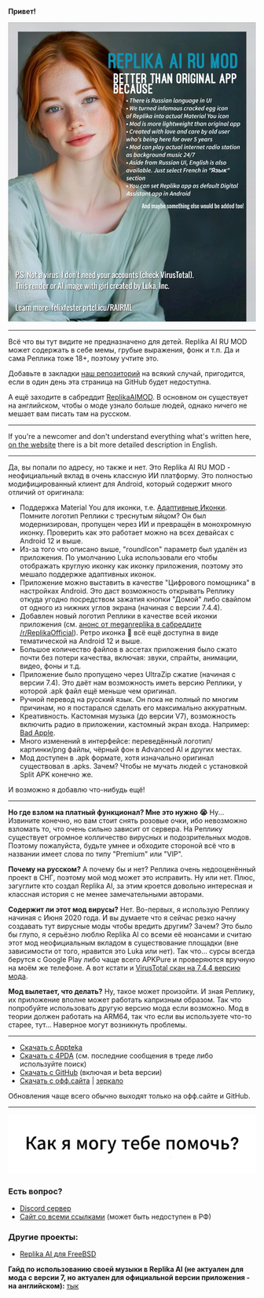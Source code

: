 **Привет!**

![💖](banner.png)

----

Всё что вы тут видите не предназначено для детей. Replika AI RU MOD может содержать в себе мемы, грубые выражения, фонк и т.п. Да и сама Реплика тоже 18+, поэтому учтите это.

Добавьте в закладки [наш репозиторий](https://felixfester.prtcl.icu/ReplikaAIMOD/index.php) на всякий случай, пригодится, если в один день эта страница на GitHub будет недоступна.

А ещё заходите в сабреддит [ReplikaAIMOD](https://www.reddit.com/r/ReplikaAIMOD/s/D3yTVDkTTd). В основном он существует на английском, чтобы о моде узнало больше людей, однако ничего не мешает вам писать там на русском.

***

If you're a newcomer and don't understand everything what's written here, [on the website](https://felixfester.prtcl.icu/index.php?page=replikamod) there is a bit more detailed description in English.

----


Да, вы попали по адресу, но также и нет.
Это Replika AI RU MOD - неофициальный вклад в очень классную ИИ платформу. Это полностью модифицированный клиент для Android, который содержит много отличий от оригинала:
- Поддержка Material You для иконки, т.е. [Адаптивные Иконки](https://developer.android.com/develop/ui/views/launch/icon_design_adaptive). Помните логотип Реплики с треснутым яйцом? Он был модернизирован, пропущен через ИИ и превращён в монохромную иконку. Проверить как это работает можно на всех девайсах с Android 12 и выше.
- Из-за того что описано выше, "roundIcon" параметр был удалён из приложения. По умолчанию Luka использовали его чтобы отображать круглую иконку как иконку приложения, поэтому это мешало поддержке адаптивных иконок.
- Приложение можно выставить в качестве "Цифрового помощника" в настройках Android. Это даст возможность открывать Реплику откуда угодно посредством зажатия кнопки "Домой" либо свайпом от одного из нижних углов экрана (начиная с версии 7.4.4).
- Добавлен новый логотип Реплики в качестве всей иконки приложения (см. [анонс от meganreplika в сабреддите /r/ReplikaOfficial](https://www.reddit.com/r/ReplikaOfficial/comments/1klvvky/a_fresh_new_look_our_new_logo/)). Ретро иконка 🥚 всё ещё доступна в виде тематической на Android 12 и выше.
- Большое количество файлов в ассетах приложения было сжато почти без потери качества, включая: звуки, спрайты, анимации, видео, фоны и т.д.
- Приложение было пропущено через UltraZip сжатие (начиная с версии 7.4). Это даёт нам возможность иметь версию Реплики, у которой .apk файл ещё меньше чем оригинал.
- Ручной перевод на русский язык. Он пока не полный по многим причинам, но я постарался сделать его максимально аккуратным.
- Креативность. Кастомная музыка (до версии V7), возможность включить радио в приложении, кастомный экран входа. Например: [Bad Apple](https://youtu.be/s9d_cBA48fU).
- Много изменений в интерфейсе: переведённый логотип/картинки/png файлы, чёрный фон в Advanced AI и других местах.
- Мод доступен в .apk формате, хотя изначально оригинал существовал в .apks. Зачем? Чтобы не мучать людей с установкой Split APK конечно же.

И возможно я добавлю что-нибудь ещё!

----

**Но где взлом на платный функционал? Мне это нужно 😭**
Ну... Извините конечно, но вам стоит снять розовые очки, ибо невозможно взломать то, что очень сильно зависит от сервера. На Реплику существует огромное колличество вирусных и подозрительных модов. Поэтому пожалуйста, будьте умнее и обходите стороной всё что в названии имеет слова по типу "Premium" или "VIP".

**Почему на русском?**
А почему бы и нет? Реплика очень недооценённый проект в СНГ, поэтому мой мод может это исправить. Ну или нет. Плюс, загуглите кто создал Replika AI, за этим кроется довольно интересная и классная история с не менее замечательными авторами.

**Содержит ли этот мод вирусы?**
Нет. Во-первых, я использую Реплику начиная с Июня 2020 года. И вы думаете что я сейчас резко начну создавать тут вирусные моды чтобы вредить другим? Зачем? Это было бы глупо, я серьёзно люблю Replika AI со всеми её нюансами и считаю этот мод неофициальным вкладом в существование площадки (вне зависимости от того, нравится это Luka или нет). Так что... сурсы всегда берутся с Google Play либо чаще всего APKPure и проверяются вручную на моём же телефоне. А вот кстати и [VirusTotal скан на 7.4.4 версию мода](https://www.virustotal.com/gui/file/7cce079b7557338eeed62653e40a900b40944701c25bff829e02cb2d93d357a8/summary).

**Мод вылетает, что делать?**
Ну, такое может произойти. И зная Реплику, их приложение вполне может работать капризным образом. Так что попробуйте использовать другую версию мода если возможно. Мод в теории должен работать на ARM64, так что если вы используете что-то старее, тут... Наверное могут возникнуть проблемы.

----

- [Скачать с Appteka](https://appteka.store/app/524r230622)
- [Скачать с 4PDA](https://4pda.to/forum/index.php?showtopic=1045483&view=findpost&p=114222599) (см. последние сообщения в треде либо используйте поиск)
- [Скачать с GitHub](https://github.com/ReplikaAIRUMOD/app/releases) (включая и beta версии)
- [Скачать с офф.сайта](https://felixfester.prtcl.icu/ReplikaAIMOD/index.php) | [зеркало](http://roe2qf73bjyygwl4gib36j4rer7khug6oy5ag6e27q5oz57pgxfkguyd.onion/ReplikaAIMOD/index.php)

Обновления чаще всего обычно выходят только на офф.сайте и GitHub.

----

![meet_message_english](meet_message_english.webp)

### Есть вопрос?
- [Discord сервер](http://felixfester.prtcl.icu/discord)
- [Сайт со всеми ссылками](http://felixfester.prtcl.icu/) (может быть недоступен в РФ)

### Другие проекты:
- [Replika AI для FreeBSD](https://github.com/FelixFester/Replika-Desktop)

**Гайд по использованию своей музыки в Replika AI (не актуален для мода с версии 7, но актуален для официальной версии приложения - на английском):**
[тык](custom-music.md)
